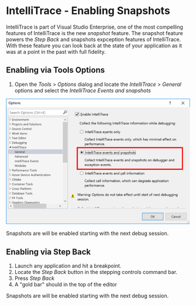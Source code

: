 # IntelliTrace - Enabling Snapshots
IntelliTrace is part of Visual Studio Enterprise, one of the most compelling features of IntelliTrace is the new *snapshot* feature. The snapshot feature powers the *Step Back* and snapshots expception features of IntelliTrace. With these feature you can look back at the state of your application as it was at a point in the past with full fidelity.  

## Enabling via Tools Options 
1. Open the *Tools* > *Options* dialog and locate the *IntelliTrace* > *General* options and select the *IntelliTrace Events and snapshots*

![Visual Studio tools options dialog with "IntelliTrace events and snapshots" selected](EnableSnapshots-IntelliTraceOptions.png)

Snapshots are will be enabled starting with the next debug session. 

## Enabling via Step Back
1. Launch any application and hit a breakpoint.
2. Locate the *Step Back* button in the stepping controls command bar.
3. Press *Step Back*
4. A "gold bar" should in the top of the editor

Snapshots are will be  enabled starting with the next debug session. 